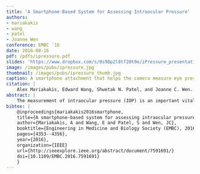 ```yaml
---
title: 'A Smartphone-Based System for Assessing Intraocular Pressure'
authors:
- mariakakis
- wang
- patel
- Joanne Wen
conference: EMBC '16
date: 2016-08-16
pdf: /pdfs/ipressure.pdf
slides: 'https://www.dropbox.com/s/0s98p2l8tf20t9e/iPressure_presentation.pptx?dl=0'
image: /images/pubs/ipressure.jpg
thumbnail: /images/pubs/ipressure_thumb.jpg
caption: A smartphone attachment that helps the camera measure eye pressure
citation: |
    Alex Mariakakis, Edward Wang, Shwetak N. Patel, and Joanne C. Wen. "A smartphone-based system for assessing intraocular pressure." In Engineering in Medicine and Biology Society (EMBC), 2016 IEEE 38th Annual International Conference of the, pp. 4353-4356. IEEE, 2016. DOI: http://dx.doi.org/10.1109/EMBC.2016.7591691
abstract: |
    The measurement of intraocular pressure (IOP) is an important vital sign for the eye, particularly for the diagnosis of glaucoma. Procedures for measuring IOP have been used by eye care professionals for over 100 years, but those without access to such professionals often go undiagnosed. We present a smartphone-based system that can be operated by minimally trained users to measure IOP. The system emulates fixed-force tonometry using a low-cost mechanical attachment to the smartphone. Video is captured through the attachment and then processed in real-time to provide an absolute estimate of the patient's intraocular pressure. Our preliminary assessment with two ex vivo porcine eyes demonstrates that the system follows a baseline physical model with correlations of 0.89 and 0.88.
bibtex: |
    @inproceedings{mariakakis2016smartphone,
    title={A smartphone-based system for assessing intraocular pressure},
    author={Mariakakis, A and Wang, E and Patel, S and Wen, JC},
    booktitle={Engineering in Medicine and Biology Society (EMBC), 2016 IEEE 38th Annual International Conference of the},
    pages={4353--4356},
    year={2016},
    organization={IEEE}
    url={http://ieeexplore.ieee.org/abstract/document/7591691/}
    doi={10.1109/EMBC.2016.7591691}
    }
---
```

